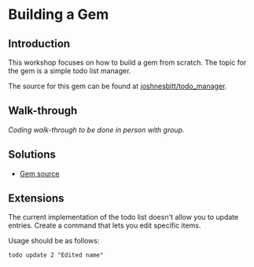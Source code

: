 # Building a Gem


## Introduction

This workshop focuses on how to build a gem from scratch. The topic for the gem is a simple todo list manager.

The source for this gem can be found at [joshnesbitt/todo_manager](https://github.com/joshnesbitt/todo_manager).


## Walk-through

_Coding walk-through to be done in person with group._


## Solutions

* [Gem source](https://github.com/joshnesbitt/todo_manager)


## Extensions

The current implementation of the todo list doesn't allow you to update entries. Create a command that lets you edit specific items.

Usage should be as follows:

```
todo update 2 "Edited name"
```
